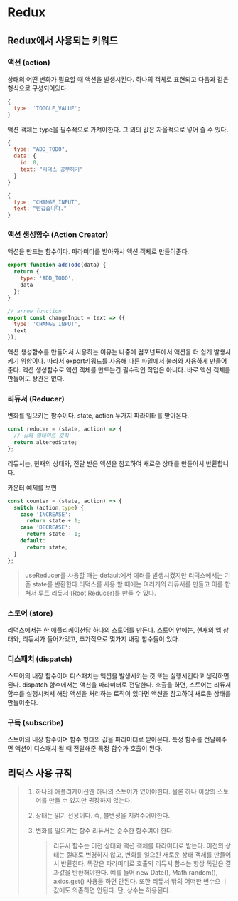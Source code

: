 # Redux

## Redux에서 사용되는 키워드

### 액션 (action)

상태의 어떤 변화가 필요할 때 액션을 발생시킨다. 하나의 객체로 표현되고 다음과 같은 형식으로 구성되어있다.

```js
{
  type: 'TOGGLE_VALUE';
}
```

액션 객체는 type을 필수적으로 가져야한다. 그 외의 값은 자율적으로 넣어 줄 수 있다.

```js
{
  type: "ADD_TODO",
  data: {
    id: 0,
    text: "리덕스 공부하기"
  }
}

{
  type: "CHANGE_INPUT",
  text: "반갑습니다."
}
```

### 액션 생성함수 (Action Creator)

액션을 만드는 함수이다. 파라미터를 받아와서 액션 객체로 만들어준다.

```js
export function addTodo(data) {
  return {
    type: 'ADD_TODO',
    data
  };
}

// arrow function
export const changeInput = text => ({
  type: 'CHANGE_INPUT',
  text
});
```

액션 생성함수를 만들어서 사용하는 이유는 나중에 컴포넌트에서 액션을 더 쉽게 발생시키기 위함이다. 따라서 export키워드를 사용해 다른 파일에서 불러와 사용하게 만들어준다. 액션 생성함수로 액션 객체를 만드는건 필수적인 작업은 아니다. 바로 액션 객체를 만들어도 상관은 없다.

### 리듀서 (Reducer)

변화를 일으키는 함수이다. state, action 두가지 파라미터를 받아온다.

```js
const reducer = (state, action) => {
  // 상태 업데이트 로직
  return alteredState;
};
```

리듀서는, 현재의 상태와, 전달 받은 액션을 참고하여 새로운 상태를 만들어서 반환합니다.

카운터 예제를 보면

```js
const counter = (state, action) => {
  switch (action.type) {
    case 'INCREASE':
      return state + 1;
    case 'DECREASE':
      return state - 1;
    default:
      return state;
  }
};
```

> useReducer를 사용할 때는 default에서 에러를 발생시켰지만 리덕스에서는 기존 state를 반환한다.리덕스를 사용 할 때에는 여러개의 리듀서를 만들고 이를 합쳐서 루트 리듀서 (Root Reducer)를 만들 수 있다.

### 스토어 (store)

리덕스에서는 한 애플리케이션당 하나의 스토어를 만든다. 스토어 안에는, 현재의 앱 상태와, 리듀서가 들어가있고, 추가적으로 몇가지 내장 함수들이 있다.

### 디스패치 (dispatch)

스토어의 내장 함수이며 디스패치는 액션을 발생시키는 것 또는 실행시킨다고 생각하면된다. dispatch 함수에서는 액션을 파라미터로 전달한다. 호출을 하면, 스토어는 리듀서 함수를 실행시켜서 해당 액션을 처리하는 로직이 있다면 액션을 참고하여 새로운 상태를 만들어준다.

### 구독 (subscribe)

스토어의 내장 함수이며 함수 형태의 값을 파라미터로 받아온다.
특정 함수를 전달해주면 액션이 디스패치 될 때 전달해준 특정 함수가 호출이 된다.

## 리덕스 사용 규칙

> 1.  하나의 애플리케이션엔 하나의 스토어가 있어야한다. 물론 하나 이상의 스토어를 만들 수 있지만 권장하지 않는다.
>
> 2.  상태는 읽기 전용이다. 즉, 불변성을 지켜주어야한다.
>
> 3.  변화를 일으키는 함수 리듀서는 순수한 함수여야 한다.
>     > 리듀서 함수는 이전 상태와 액션 객체를 파라미터로 받는다.
>     > 이전의 상태는 절대로 변경하지 않고, 변화를 일으킨 새로운 상태 객체를 만들어서 반환한다. 똑같은 파라미터로 호출되 리듀서 함수는 항상 똑같은 결과값을 반환해야한다. 예를 들어 new Date(), Math.random(), axios.get() 사용을 하면 안된다. 또한 리듀서 밖의 어떠한 변수으 ㅣ값에도 의존하면 안된다. 단, 상수는 허용된다.
